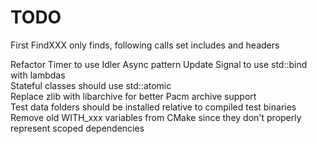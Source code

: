 # TODO

First FindXXX only finds, following calls set includes and headers

Refactor Timer to use Idler Async pattern
Update Signal to use std::bind with lambdas  
Stateful classes should use std::atomic  
Replace zlib with libarchive for better Pacm archive support  
Test data folders should be installed relative to compiled test binaries  
Remove old WITH_xxx variables from CMake since they don't properly represent scoped dependencies
